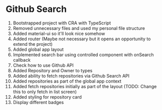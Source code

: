 # Github Search

1. Bootstrapped project with CRA with TypeScript
2. Removed unnecessary files and used my personal file structure
3. Added material-ui so it'll look nice somehow
4. Added router (Maybe not necessary but it opens an opportunity to extend the project)
5. Added global app layout
6. Implemented search bar using controlled component with onSearch callback
7. Check how to use Github API
8. Added Repository and Owner to types
9. Added ability to fetch repositories via Github Search API
10. Added repositories as part of the global app context
11. Added fetch repositories initially as part of the layout (TODO: Change this to only fetch in list screen)
12. Added styling for repository card
13. Display different badges
